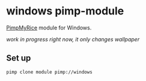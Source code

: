 # windows pimp-module

[PimpMyRice](https://github.com/daddodev/pimpmyrice) module for Windows.

*work in progress*
*right now, it only changes wallpaper*

## Set up

```bash
pimp clone module pimp://windows
```
